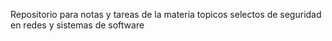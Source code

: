 Repositorio para notas y tareas de la materia topicos selectos de seguridad en redes y sistemas de software
